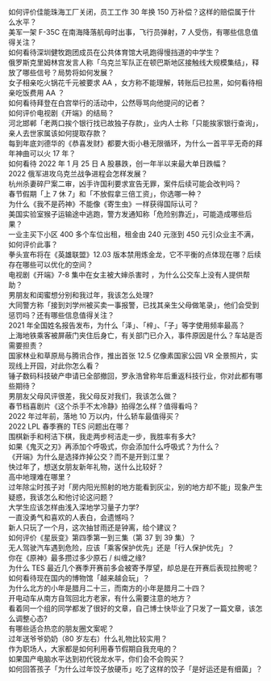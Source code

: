 如何评价佳能珠海工厂关闭，员工工作 30 年换 150 万补偿？这样的赔偿属于什么水平？  
美军一架 F-35C 在南海降落航母时出事，飞行员弹射，7 人受伤，有哪些信息值得关注？  
如何看待深圳健牧跑团成员在公共体育馆大吼跑得慢挡道的中学生？  
俄罗斯克里姆林宫发言人称「乌克兰军队正在顿巴斯地区接触线大规模集结」，释放了哪些信号？局势将如何发展？  
女子相亲吃火锅花千元被要求 AA ，女方称不能理解，转账后已拉黑，如何看待相亲吃饭费用 AA ？  
如何看待拜登在白宫举行的活动中，公然辱骂向他提问的记者？  
如何评价电视剧《开端》的结局？  
河北邯郸「老两口挨个银行找已故独子存款」，业内人士称「只能挨家银行查询」，亲人去世家属该如何提取存款？  
每到年底刘德华的《恭喜发财》都要大街小巷无限循环，为什么一首平平无奇的拜年神曲可以火 17 年？  
如何看待 2022 年 1 月 25 日 A 股暴跌，创一年半以来最大单日跌幅？  
2022 俄军进攻乌克兰战争进程会怎样发展？  
杭州杀妻碎尸案二审，凶手许国利要求宣告无罪，案件后续可能会改判吗？  
春节假期「上 7 休 7」和「不放假拿三倍工资」，你选哪一种？  
为什么《我不是药神》不能像《寄生虫》一样获得国际认可？  
美国实验室猴子运输途中逃跑，警方发通知称「危险别靠近」，可能造成哪些后果？  
一业主买下小区 400 多个车位出租，租金由 240 元涨到 450 元引众业主不满，如何评价此事？  
拳头宣布将在《英雄联盟》12.03 版本禁用炼金龙，它不平衡的点体现在哪？后续存在哪些可以优化的空间？  
电视剧《开端》7-8 集中在女主被大婶杀害时 ，为什么公交车上没有人提供帮助？  
男朋友和闺蜜想分别和我过年，我该怎么处理?  
大同警方称「接到刘学州被买卖一事报警，已找其亲生父母做笔录」，他们会受到惩罚吗？还有哪些信息值得关注？  
2021 年全国姓名报告发布，为什么「泽」、「梓」、「子」等字使用频率最高？  
上海地铁乘客被屏蔽门夹住后身亡，有关部门已介入，事件原因是什么？车站是否需要担责？  
国家林业和草原局与腾讯合作，推出首张 12.5 亿像素国家公园 VR 全景照片，实现线上开园，对此你怎么看？  
锤子数码科技破产申请已全部撤回，罗永浩曾称年后重返科技行业，你对此都有哪些期待？  
男朋友父母风评很差，我父母反对我们，我该怎么做？  
春节档喜剧片《这个杀手不太冷静》拍得怎么样？值得看吗？  
2022 年过年前，落地 10 万以内，什么轿车最值得买？  
2022 LPL 春季赛的 TES 问题出在哪？  
围棋新手和柯洁下棋，我走两步柯洁走一步，我胜率有多大?  
如果《鬼灭之刃》再添加个呼吸式，你会添加什么呼吸式？为什么？  
《开端》为什么是选择炸掉公交？而不是开到江里？  
快过年了，想送女朋友新年礼物，送什么比较好？  
高中地理难在哪里？  
过年除尘时孩子对「房内阳光照射的地方能看到灰尘，别的地方却不能」现象产生疑惑，我该怎么和他讨论这问题？  
大学生应该怎样由浅入深地学习量子力学?  
一直没勇气和喜欢的人表白，会遗憾吗？  
新人只玩了一个月，这次抽甘雨还是钟离，给个建议？  
如何评价《星辰变》第四季第一到三集（第 37 到 39 集）？  
无人驾驶汽车遇到危险，应该「乘客保护优先」还是「行人保护优先」？  
你在《原神》最多攒过多少原石 / 纠缠之缘?  
为什么 TES 最近几个赛季开赛前多会被寄予厚望，却总是在开赛后表现拉胯呢？  
如何看待现在国内的博物馆「越来越会玩」？  
为什么北方的小年是腊月二十三，而南方的小年是腊月二十四？  
开电动车从南方自驾回北方老家，有什么需要注意的地方？  
看着同一个组的同学都发了很好的文章，自己博士快毕业了只发了一篇文章，该怎么调整心态?  
有哪些适合热恋的朋友圈文案呢？  
过年送爷爷奶奶（80 岁左右）什么礼物比较实用？  
作为职场人，大家都是如何利用春节假期自我充电的？  
如果国产电脑水平达到初代锐龙水平，你们会不会购买？  
如何回答孩子「为什么过年饺子放硬币」吃了这样的饺子「是好运还是有细菌」？  
